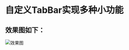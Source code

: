 自定义TabBar实现多种小功能
====
效果图如下：
----
![效果图](https://github.com/KeymonWong/CustomTabBar/raw/master/闲鱼.gif)
